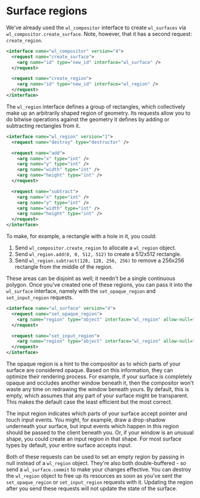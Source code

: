 # Surface regions

We've already used the `wl_compositor` interface to create `wl_surfaces` via
`wl_compositor.create_surface`. Note, however, that it has a second request:
`create_region`.

```xml
<interface name="wl_compositor" version="4">
  <request name="create_surface">
    <arg name="id" type="new_id" interface="wl_surface" />
  </request>

  <request name="create_region">
    <arg name="id" type="new_id" interface="wl_region" />
  </request>
</interface>
```

The `wl_region` interface defines a group of rectangles, which collectively make
up an arbitrarily shaped region of geometry. Its requests allow you to do
bitwise operations against the geometry it defines by adding or subtracting
rectangles from it.

```xml
<interface name="wl_region" version="1">
  <request name="destroy" type="destructor" />

  <request name="add">
    <arg name="x" type="int" />
    <arg name="y" type="int" />
    <arg name="width" type="int" />
    <arg name="height" type="int" />
  </request>

  <request name="subtract">
    <arg name="x" type="int" />
    <arg name="y" type="int" />
    <arg name="width" type="int" />
    <arg name="height" type="int" />
  </request>
</interface>
```

To make, for example, a rectangle with a hole in it, you could:

1. Send `wl_compositor.create_region` to allocate a `wl_region` object.
2. Send `wl_region.add(0, 0, 512, 512)` to create a 512x512 rectangle.
3. Send `wl_region.subtract(128, 128, 256, 256)` to remove a 256x256 rectangle
   from the middle of the region.

These areas can be disjoint as well; it needn't be a single continuous polygon.
Once you've created one of these regions, you can pass it into the `wl_surface`
interface, namely with the `set_opaque_region` and `set_input_region` requests.

```xml
<interface name="wl_surface" version="4">
  <request name="set_opaque_region">
    <arg name="region" type="object" interface="wl_region" allow-null="true" />
  </request>

  <request name="set_input_region">
    <arg name="region" type="object" interface="wl_region" allow-null="true" />
  </request>
</interface>
```

The opaque region is a hint to the compositor as to which parts of your surface
are considered opaque. Based on this information, they can optimize their
rendering process. For example, if your surface is completely opaque and
occludes another window beneath it, then the compositor won't waste any time on
redrawing the window beneath yours. By default, this is empty, which assumes
that any part of your surface might be transparent. This makes the default case
the least efficient but the most correct.

The input region indicates which parts of your surface accept pointer and touch
input events. You might, for example, draw a drop-shadow underneath your
surface, but input events which happen in this region should be passed to the
client beneath you. Or, if your window is an unusual shape, you could create an
input region in that shape. For most surface types by default, your entire
surface accepts input.

Both of these requests can be used to set an empty region by passing in null
instead of a `wl_region` object. They're also both double-buffered - so send a
`wl_surface.commit` to make your changes effective. You can destroy the
`wl_region` object to free up its resources as soon as you've sent the
`set_opaque_region` or `set_input_region` requests with it. Updating the region
after you send these requests will not update the state of the surface.
